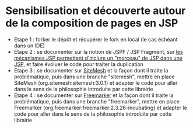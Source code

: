 # Sensibilisation et découverte autour de la composition de pages en JSP

- Etape 1 : forker le dépôt et récupérer le fork en local (le cas échéant dans un IDE)
- Etape 2 : se documenter sur la notion de JSPF / JSP Fragment, sur [les mécanismes JSP permettant d'inclure un "morceau" de JSP dans une JSP](http://blog.paumard.org/cours/servlet/chap05-jsp-inclusions.html), et faire évoluer le code pour traiter la duplication
- Etape 3 : se documenter sur [SiteMesh](http://wiki.sitemesh.org/wiki/display/sitemesh/Home) et la façon dont il traite la problématique, puis dans une branche "sitemesh", mettre en place SiteMesh (org.sitemesh:sitemesh:3.0.1) et adapter le code pour aller dans le sens de la philosophie introduite par cette librairie
- Etape 4 : se documenter sur [Freemarker](http://freemarker.org/) et la façon dont il traite la problématique, puis dans une branche "freemarker", mettre en place Freemarker (org.freemarker:freemarker:2.3.26-incubating) et adapter le code pour aller dans le sens de la philosophie introduite par cette librairie
